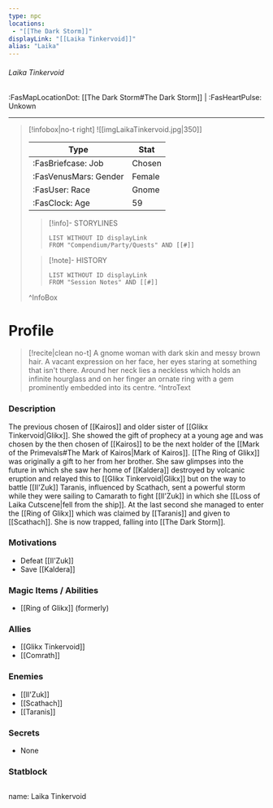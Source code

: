 ```yaml
---
type: npc
locations:
 - "[[The Dark Storm]]"
displayLink: "[[Laika Tinkervoid]]"
alias: "Laika"
---
```

###### Laika Tinkervoid
<span class="sub2">:FasMapLocationDot: [[The Dark Storm#The Dark Storm]] | :FasHeartPulse: Unkown </span>
___

> [!infobox|no-t right]
> ![[imgLaikaTinkervoid.jpg|350]]
>
> | Type | Stat |
> | ---- | ---- |
> | :FasBriefcase: Job |  Chosen |
> | :FasVenusMars: Gender | Female |
> | :FasUser: Race | Gnome |
> | :FasClock: Age | 59 |
>
>> [!info]- STORYLINES
>>```dataview
>>LIST WITHOUT ID displayLink
>>FROM "Compendium/Party/Quests" AND [[#]]
>
>>[!note]- HISTORY
>>```dataview
>>LIST WITHOUT ID displayLink
>>FROM "Session Notes" AND [[#]]
>
>^InfoBox

# Profile

> [!recite|clean no-t]
>	A gnome woman with dark skin and messy brown hair. A vacant expression on her face, her eyes staring at something that isn't there. Around her neck lies a neckless which holds an infinite hourglass and on her finger an ornate ring with a gem prominently embedded into its centre.
>^IntroText

### Description
The previous chosen of [[Kairos]] and older sister of [[Glikx Tinkervoid|Glikx]]. She showed the gift of prophecy at a young age and was chosen by the then chosen of [[Kairos]] to be the next holder of the [[Mark of the Primevals#The Mark of Kairos|Mark of Kairos]].  [[The Ring of Glikx]] was originally a gift to her from her brother. She saw glimpses into the future in which she saw her home of [[Kaldera]] destroyed by volcanic eruption and relayed this to [[Glikx Tinkervoid|Glikx]] but on the way to battle [[Il'Zuk]] Taranis, influenced by Scathach, sent a powerful storm  while they were sailing to Camarath to fight [[Il'Zuk]] in which she [[Loss of Laika Cutscene|fell from the ship]]. At the last second she managed to enter the [[Ring of Glikx]] which was claimed by [[Taranis]] and given to [[Scathach]]. She is now trapped, falling into [[The Dark Storm]].

### Motivations
- Defeat [[Il'Zuk]]
- Save [[Kaldera]]

### Magic Items / Abilities
- [[Ring of Glikx]] (formerly)

### Allies
- [[Glikx Tinkervoid]]
- [[Comrath]]

### Enemies
- [[Il'Zuk]]
- [[Scathach]]
- [[Taranis]]

### Secrets
- None

### Statblock
>```statblock
name: Laika Tinkervoid